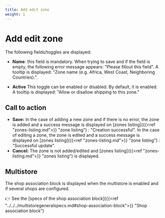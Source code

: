 ```yaml
---
title: Add edit zone
weight: 1
---
```


# Add edit zone

The following fields/toggles are displayed:

 - **Name**: this field is mandatory. When trying to save and if the field is empty, the following error message appears: "Please fillout this field". A tooltip is displayed: "Zone name (e.g. Africa, West Coast, Neighboring Countries).".
 
- **Active** This toggle can be enabled or disabled. By default, it is enabled. A tooltip is displayed: "Allow or disallow shipping to this zone."

## Call to action

- **Save:**
In the case of adding a new zone and if there is no error, the zone is added and a success message is displayed on [zones listing]({{<ref "zones-listing.md">}} "zone listing") : "Creation successful". In the case of editing a zone, the zone is edited and a success message is displayed on [zones listing]({{<ref "zones-listing.md">}} "zone listing") : "Successful update".
- **Cancel:**
The zone is not added/edited and [zones listing]({{<ref "zones-listing.md">}} "zones listing") is displayed.

## Multistore

The shop association block is displayed when the multistore is enabled and if several shops are configured.

👉 See the [specs of the shop association block]({{<ref "../../../multistoregeneralspecs.md#shop-association-block">}} "Shop association block") 
